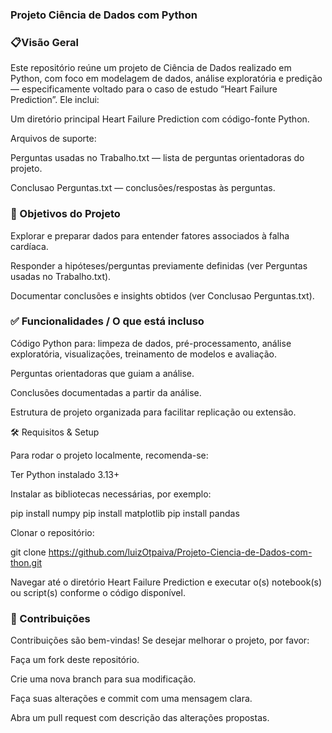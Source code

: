 ### Projeto Ciência de Dados com Python

### 📋Visão Geral

Este repositório reúne um projeto de Ciência de Dados realizado em Python, com foco em modelagem de dados, análise exploratória e predição — especificamente voltado para o caso de estudo “Heart Failure Prediction”.
Ele inclui:

Um diretório principal Heart Failure Prediction com código-fonte Python.

Arquivos de suporte:

Perguntas usadas no Trabalho.txt — lista de perguntas orientadoras do projeto.

Conclusao Perguntas.txt — conclusões/respostas às perguntas.

### 🎯 Objetivos do Projeto

Explorar e preparar dados para entender fatores associados à falha cardíaca.

Responder a hipóteses/perguntas previamente definidas (ver Perguntas usadas no Trabalho.txt).

Documentar conclusões e insights obtidos (ver Conclusao Perguntas.txt).

### ✅ Funcionalidades / O que está incluso

Código Python para: limpeza de dados, pré-processamento, análise exploratória, visualizações, treinamento de modelos e avaliação.

Perguntas orientadoras que guiam a análise.

Conclusões documentadas a partir da análise.

Estrutura de projeto organizada para facilitar replicação ou extensão.

🛠️ Requisitos & Setup

Para rodar o projeto localmente, recomenda-se:

Ter Python instalado 3.13+

Instalar as bibliotecas necessárias, por exemplo:

pip install numpy 
pip install matplotlib
pip install pandas

Clonar o repositório:

git clone https://github.com/luizOtpaiva/Projeto-Ciencia-de-Dados-com-thon.git

Navegar até o diretório Heart Failure Prediction e executar o(s) notebook(s) ou script(s) conforme o código disponível.

### 🤝 Contribuições

Contribuições são bem-vindas! Se desejar melhorar o projeto, por favor:

Faça um fork deste repositório.

Crie uma nova branch para sua modificação.

Faça suas alterações e commit com uma mensagem clara.

Abra um pull request com descrição das alterações propostas.
